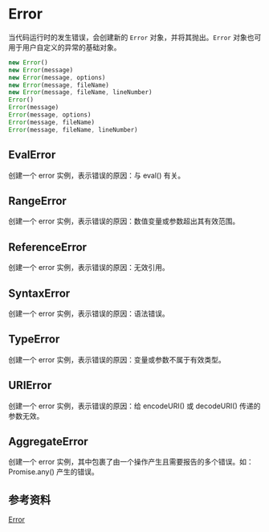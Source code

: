# Error

当代码运行时的发生错误，会创建新的 `Error` 对象，并将其抛出。`Error` 对象也可用于用户自定义的异常的基础对象。

```js
new Error()
new Error(message)
new Error(message, options)
new Error(message, fileName)
new Error(message, fileName, lineNumber)
Error()
Error(message)
Error(message, options)
Error(message, fileName)
Error(message, fileName, lineNumber)
```

## EvalError

创建一个 error 实例，表示错误的原因：与 eval() 有关。

## RangeError

创建一个 error 实例，表示错误的原因：数值变量或参数超出其有效范围。

## ReferenceError

创建一个 error 实例，表示错误的原因：无效引用。

## SyntaxError

创建一个 error 实例，表示错误的原因：语法错误。

## TypeError

创建一个 error 实例，表示错误的原因：变量或参数不属于有效类型。

## URIError

创建一个 error 实例，表示错误的原因：给 encodeURI() 或 decodeURI() 传递的参数无效。

## AggregateError

创建一个 error 实例，其中包裹了由一个操作产生且需要报告的多个错误。如：Promise.any() 产生的错误。

## 参考资料

[Error](https://developer.mozilla.org/zh-CN/docs/Web/JavaScript/Reference/Global_Objects/Error)
